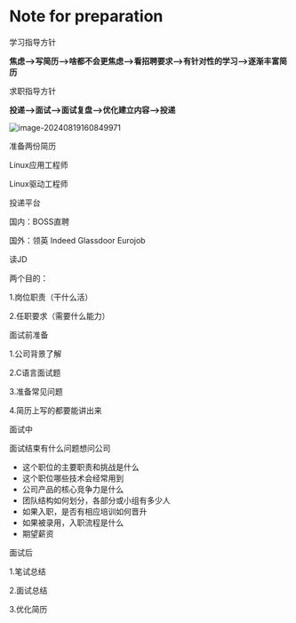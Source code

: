 # Note for preparation

学习指导方针

**焦虑-->写简历-->啥都不会更焦虑-->看招聘要求-->有针对性的学习-->逐渐丰富简历**





求职指导方针

**投递-->面试-->面试复盘-->优化建立内容-->投递**

![image-20240819160849971](/home/wujw/snap/typora/90/.config/Typora/typora-user-images/image-20240819160849971.png)



准备两份简历

Linux应用工程师

Linux驱动工程师





投递平台

国内：BOSS直聘 

国外：领英 Indeed Glassdoor Eurojob





读JD

两个目的：

1.岗位职责（干什么活） 

2.任职要求（需要什么能力）





面试前准备

1.公司背景了解

2.C语言面试题

3.准备常见问题

4.简历上写的都要能讲出来





面试中

面试结束有什么问题想问公司

- 这个职位的主要职责和挑战是什么
- 这个职位哪些技术会经常用到
- 公司产品的核心竞争力是什么
- 团队结构如何划分，各部分或小组有多少人
- 如果入职，是否有相应培训如何晋升
- 如果被录用，入职流程是什么
- 期望薪资





面试后

1.笔试总结

2.面试总结

3.优化简历